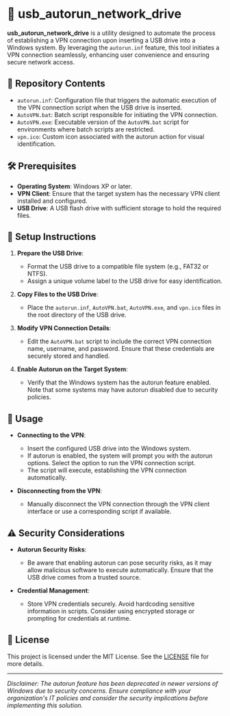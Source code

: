# 🚀 usb_autorun_network_drive

**usb_autorun_network_drive** is a utility designed to automate the process of establishing a VPN connection upon inserting a USB drive into a Windows system. By leveraging the `autorun.inf` feature, this tool initiates a VPN connection seamlessly, enhancing user convenience and ensuring secure network access.

## 📂 Repository Contents

- `autorun.inf`: Configuration file that triggers the automatic execution of the VPN connection script when the USB drive is inserted.
- `AutoVPN.bat`: Batch script responsible for initiating the VPN connection.
- `AutoVPN.exe`: Executable version of the `AutoVPN.bat` script for environments where batch scripts are restricted.
- `vpn.ico`: Custom icon associated with the autorun action for visual identification.

## 🛠️ Prerequisites

- **Operating System**: Windows XP or later.
- **VPN Client**: Ensure that the target system has the necessary VPN client installed and configured.
- **USB Drive**: A USB flash drive with sufficient storage to hold the required files.

## 🔧 Setup Instructions

1. **Prepare the USB Drive**:
   - Format the USB drive to a compatible file system (e.g., FAT32 or NTFS).
   - Assign a unique volume label to the USB drive for easy identification.

2. **Copy Files to the USB Drive**:
   - Place the `autorun.inf`, `AutoVPN.bat`, `AutoVPN.exe`, and `vpn.ico` files in the root directory of the USB drive.

3. **Modify VPN Connection Details**:
   - Edit the `AutoVPN.bat` script to include the correct VPN connection name, username, and password. Ensure that these credentials are securely stored and handled.

4. **Enable Autorun on the Target System**:
   - Verify that the Windows system has the autorun feature enabled. Note that some systems may have autorun disabled due to security policies.

## 🚀 Usage

- **Connecting to the VPN**:
  - Insert the configured USB drive into the Windows system.
  - If autorun is enabled, the system will prompt you with the autorun options. Select the option to run the VPN connection script.
  - The script will execute, establishing the VPN connection automatically.

- **Disconnecting from the VPN**:
  - Manually disconnect the VPN connection through the VPN client interface or use a corresponding script if available.

## ⚠️ Security Considerations

- **Autorun Security Risks**:
  - Be aware that enabling autorun can pose security risks, as it may allow malicious software to execute automatically. Ensure that the USB drive comes from a trusted source.

- **Credential Management**:
  - Store VPN credentials securely. Avoid hardcoding sensitive information in scripts. Consider using encrypted storage or prompting for credentials at runtime.

## 📝 License

This project is licensed under the MIT License. See the [LICENSE](LICENSE) file for more details.


---

*Disclaimer: The autorun feature has been deprecated in newer versions of Windows due to security concerns. Ensure compliance with your organization's IT policies and consider the security implications before implementing this solution.*
